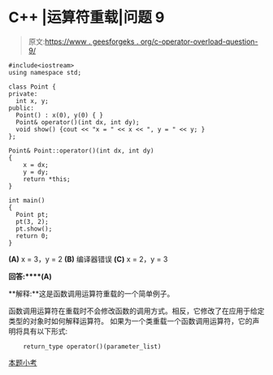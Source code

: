 # C++ |运算符重载|问题 9

> 原文:[https://www . geesforgeks . org/c-operator-overload-question-9/](https://www.geeksforgeeks.org/c-operator-overloading-question-9/)

```
#include<iostream>
using namespace std;

class Point {
private:
  int x, y;
public:
  Point() : x(0), y(0) { }
  Point& operator()(int dx, int dy);
  void show() {cout << "x = " << x << ", y = " << y; }
};

Point& Point::operator()(int dx, int dy)
{
    x = dx;
    y = dy;
    return *this;
}

int main()
{
  Point pt;
  pt(3, 2);
  pt.show();
  return 0;
}
```

**(A)** x = 3，y = 2
**(B)** 编译器错误
**(C)** x = 2，y = 3

**回答:****(A)**

**解释:**这是函数调用运算符重载的一个简单例子。

函数调用运算符在重载时不会修改函数的调用方式。相反，它修改了在应用于给定类型的对象时如何解释运算符。
如果为一个类重载一个函数调用运算符，它的声明将具有以下形式:

```
    return_type operator()(parameter_list) 
```

[本题小考](https://www.geeksforgeeks.org/quiz-corner-gq/)